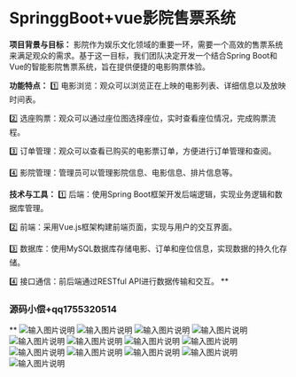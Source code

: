 # SpringgBoot+vue影院售票系统

**项目背景与目标：**
影院作为娱乐文化领域的重要一环，需要一个高效的售票系统来满足观众的需求。基于这一目标，我们团队决定开发一个结合Spring Boot和Vue的智能影院售票系统，旨在提供便捷的电影购票体验。

**功能特点：**
1️⃣ 电影浏览：观众可以浏览正在上映的电影列表、详细信息以及放映时间表。

2️⃣ 选座购票：观众可以通过座位图选择座位，实时查看座位情况，完成购票流程。

3️⃣ 订单管理：观众可以查看已购买的电影票订单，方便进行订单管理和查阅。

4️⃣ 影院管理：管理员可以管理影院信息、电影信息、排片信息等。

**技术与工具：**
1️⃣ 后端：使用Spring Boot框架开发后端逻辑，实现业务逻辑和数据库管理。

2️⃣ 前端：采用Vue.js框架构建前端页面，实现与用户的交互界面。

3️⃣ 数据库：使用MySQL数据库存储电影、订单和座位信息，实现数据的持久化存储。

4️⃣ 接口通信：前后端通过RESTful API进行数据传输和交互。
 **

### 源码小偿+qq1755320514
** 
![输入图片说明](1.png)
![输入图片说明](2.png)
![输入图片说明](3.png)
![输入图片说明](4.png)
![输入图片说明](5.png)
![输入图片说明](6.png)
![输入图片说明](7.png)
![输入图片说明](8.png)
![输入图片说明](9.png)
![输入图片说明](10.png)
![输入图片说明](11png)
![输入图片说明](12.png)
![输入图片说明](13.png)
